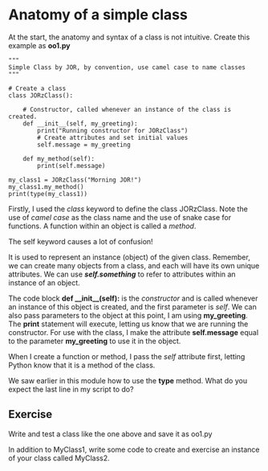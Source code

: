 # Anatomy of a simple class

At the start, the anatomy and syntax of a class is not intuitive. Create this example as **oo1.py**

```
"""
Simple Class by JOR, by convention, use camel case to name classes
"""

# Create a class 
class JORzClass():
    
    # Constructor, called whenever an instance of the class is created.
    def __init__(self, my_greeting):
        print("Running constructor for JORzClass")
        # Create attributes and set initial values
        self.message = my_greeting

    def my_method(self):
        print(self.message)

my_class1 = JORzClass("Morning JOR!")
my_class1.my_method()
print(type(my_class1))
```

Firstly, I used the _class_ keyword to define the class JORzClass. Note the use of _camel case_ as the class name and the use of snake case for functions. A function within an object is called a _method_.

The self keyword causes a lot of confusion!&#x20;

It is used to represent an instance (object) of the given class. Remember, we can create many objects from a class, and each will have its own unique attributes. We can use _**self.something**_ to refer to attributes within an instance of an object.&#x20;

The code block **def \_\_init\_\_(self):** is the _constructor_ and is called whenever an instance of this object is created, and the first parameter is _self_. We can also pass parameters to the object at this point, I am using **my\_greeting**. The **print** statement will execute, letting us know that we are running the constructor. For use with the class, I make the attribute **self.message** equal to the parameter **my\_greeting** to use it in the object.&#x20;

When I create a function or method, I pass the _self_ attribute first, letting Python know that it is a method of the class.&#x20;

We saw earlier in this module how to use the **type** method. What do you expect the last line in my script to do?

## Exercise

Write and test a class like the one above and save it as oo1.py&#x20;

In addition to MyClass1, write some code to create and exercise an instance of your class called MyClass2.
